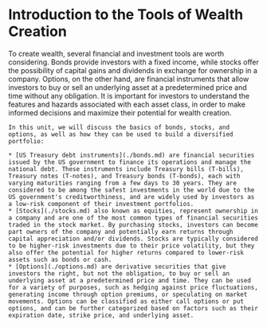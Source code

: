 # Introduction to the Tools of Wealth Creation
To create wealth, several financial and investment tools are worth considering. Bonds provide investors with a fixed income, while stocks offer the possibility of capital gains and dividends in exchange for ownership in a company. Options, on the other hand, are financial instruments that allow investors to buy or sell an underlying asset at a predetermined price and time without any obligation. It is important for investors to understand the features and hazards associated with each asset class, in order to make informed decisions and maximize their potential for wealth creation. 

```{topic} Wealth Creation Outline
In this unit, we will discuss the basics of bonds, stocks, and options, as well as how they can be used to build a diversified portfolio:

* [US Treasury debt instruments](./bonds.md) are financial securities issued by the US government to finance its operations and manage the national debt. These instruments include Treasury bills (T-bills), Treasury notes (T-notes), and Treasury bonds (T-bonds), each with varying maturities ranging from a few days to 30 years. They are considered to be among the safest investments in the world due to the US government's creditworthiness, and are widely used by investors as a low-risk component of their investment portfolios.
* [Stocks](./stocks.md) also known as equities, represent ownership in a company and are one of the most common types of financial securities traded in the stock market. By purchasing stocks, investors can become part owners of the company and potentially earn returns through capital appreciation and/or dividends. Stocks are typically considered to be higher-risk investments due to their price volatility, but they also offer the potential for higher returns compared to lower-risk assets such as bonds or cash.
* [Options](./options.md) are derivative securities that give investors the right, but not the obligation, to buy or sell an underlying asset at a predetermined price and time. They can be used for a variety of purposes, such as hedging against price fluctuations, generating income through option premiums, or speculating on market movements. Options can be classified as either call options or put options, and can be further categorized based on factors such as their expiration date, strike price, and underlying asset.
```